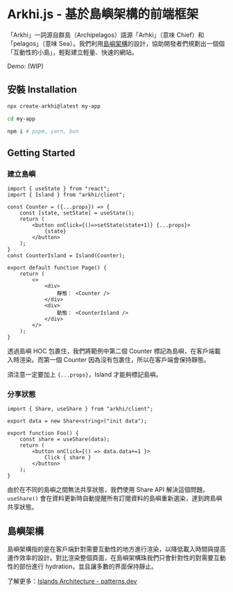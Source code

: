 # Arkhi.js - 基於島嶼架構的前端框架

「Arkhi」一詞源自群島（Archipelagos）語源「Arhki」（意味 Chief）和「pelagos」（意味 Sea）。我們利用[島嶼架構](https://www.patterns.dev/posts/islands-architecture)的設計，協助開發者們規劃出一個個「互動性的小島」，輕鬆建立輕量、快速的網站。

Demo: (WIP)

## 安裝 Installation

```bash
npx create-arkhi@latest my-app

cd my-app

npm i # pnpm, yarn, bun 
```

## Getting Started

### 建立島嶼

```tsx
import { useState } from "react";
import { Island } from "arkhi/client";

const Counter = ({...props}) => {
	const [state, setState] = useState();
	return (
		<button onClick={()=>setState(state+1)} {...props}>
			{state}
		</button>
	);
}
const CounterIsland = Island(Counter);

export default function Page() {
	return (
		<>
			<div>
				靜態： <Counter /> 
			</div>
			<div>
				動態： <CounterIsland />
			</div>
		</>
	);
}
```

透過島嶼 HOC 包裹住，我們將範例中第二個 Counter 標記為島嶼，在客戶端載入時渲染。而第一個 Counter 因為沒有包裹住，所以在客戶端會保持靜態。

須注意一定要加上 `{...props}`，Island 才能夠標記島嶼。

### 分享狀態

```tsx
import { Share, useShare } from "arkhi/client";

export data = new Share<string>("init data");

export function Foo() {
	const share = useShare(data);
	return (
		<button onClick={() => data.data+=1 }>
			Click { share }
		</button>
	);
} 
```
由於在不同的島嶼之間無法共享狀態，我們使用 Share API 解決這個問題。`useShare()` 會在資料更新時自動提醒所有訂閱資料的島嶼重新選染，達到跨島嶼共享狀態。

## 島嶼架構

島嶼架構指的是在客戶端針對需要互動性的地方進行渲染，以降低載入時間與提高運作效率的設計。對比渲染整個頁面，在島嶼架構珠我們只會針對性的對需要互動性的部份進行 hydration，並且讓多數的界面保持靜止。

了解更多：[Islands Architecture - patterns.dev](https://www.patterns.dev/posts/islands-architecture)

